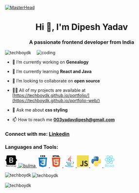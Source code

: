 [![MasterHead](https://www.digitalsolutionservices.com/img/services/web%20development.gif)](https://www.linkedin.com/in/dipesh-yadav-174911212/)

<h1 align="center">Hi 👋, I'm Dipesh Yadav</h1>
<h3 align="center">A passionate frontend developer from India</h3>
<img src="https://cdn.dribbble.com/users/1162077/screenshots/3848914/programmer.gif" align="right" alt="coding" width="400" >

<p align="left"> <img src="https://komarev.com/ghpvc/?username=techboydk&label=Profile%20views&color=0e75b6&style=flat" alt="techboydk" /> </p>

- 🔭 I’m currently working on **Genealogy**

- 🌱 I’m currently learning **React and Java**

- 👯 I’m looking to collaborate on **open source**

- 👨‍💻 All of my projects are available at [https://techboydk.github.io/portfolio/](https://techboydk.github.io/portfolio-web/)

- 💬 Ask me about **css styling**

- 📫 How to reach me **003yadavdipesh@gmail.com**

<h3 align="left">Connect with me: <a href="https://www.linkedin.com/in/dipesh-yadav-174911212/">Linkedin<a/> </h3>
<p align="left">
</p>

<h3 align="left">Languages and Tools:</h3>
<p align="left"> <a href="https://getbootstrap.com" target="_blank" rel="noreferrer"> <img src="https://raw.githubusercontent.com/devicons/devicon/master/icons/bootstrap/bootstrap-plain-wordmark.svg" alt="bootstrap" width="40" height="40"/> </a> <a href="https://bulma.io/" target="_blank" rel="noreferrer"> <img src="https://raw.githubusercontent.com/gilbarbara/logos/804dc257b59e144eaca5bc6ffd16949752c6f789/logos/bulma.svg" alt="bulma" width="40" height="40"/> </a> <a href="https://www.w3schools.com/css/" target="_blank" rel="noreferrer"> <img src="https://raw.githubusercontent.com/devicons/devicon/master/icons/css3/css3-original-wordmark.svg" alt="css3" width="40" height="40"/> </a> <a href="https://www.w3.org/html/" target="_blank" rel="noreferrer"> <img src="https://raw.githubusercontent.com/devicons/devicon/master/icons/html5/html5-original-wordmark.svg" alt="html5" width="40" height="40"/> </a> <a href="https://www.java.com" target="_blank" rel="noreferrer"> <img src="https://raw.githubusercontent.com/devicons/devicon/master/icons/java/java-original.svg" alt="java" width="40" height="40"/> </a> <a href="https://developer.mozilla.org/en-US/docs/Web/JavaScript" target="_blank" rel="noreferrer"> <img src="https://raw.githubusercontent.com/devicons/devicon/master/icons/javascript/javascript-original.svg" alt="javascript" width="40" height="40"/> </a> <a href="https://www.python.org" target="_blank" rel="noreferrer"> <img src="https://raw.githubusercontent.com/devicons/devicon/master/icons/python/python-original.svg" alt="python" width="40" height="40"/> </a> <a href="https://reactjs.org/" target="_blank" rel="noreferrer"> <img src="https://raw.githubusercontent.com/devicons/devicon/master/icons/react/react-original-wordmark.svg" alt="react" width="40" height="40"/> </a> </p>

<p><img align="left" src="https://github-readme-stats.vercel.app/api/top-langs?username=techboydk&show_icons=true&locale=en&layout=compact" alt="techboydk" /></p>

<p>&nbsp;<img align="center" src="https://github-readme-stats.vercel.app/api?username=techboydk&show_icons=true&locale=en" alt="techboydk" /></p>

<p><img align="center" src="https://github-readme-streak-stats.herokuapp.com/?user=techboydk&" alt="techboydk" /></p>
